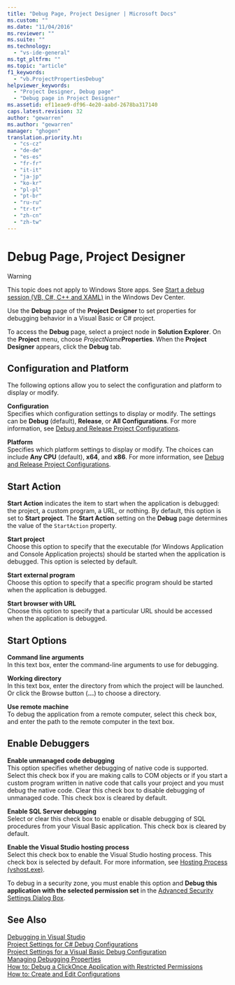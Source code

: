 ```yaml
---
title: "Debug Page, Project Designer | Microsoft Docs"
ms.custom: ""
ms.date: "11/04/2016"
ms.reviewer: ""
ms.suite: ""
ms.technology: 
  - "vs-ide-general"
ms.tgt_pltfrm: ""
ms.topic: "article"
f1_keywords: 
  - "vb.ProjectPropertiesDebug"
helpviewer_keywords: 
  - "Project Designer, Debug page"
  - "Debug page in Project Designer"
ms.assetid: ef11eae9-df96-4e20-aabd-2678ba317140
caps.latest.revision: 32
author: "gewarren"
ms.author: "gewarren"
manager: "ghogen"
translation.priority.ht: 
  - "cs-cz"
  - "de-de"
  - "es-es"
  - "fr-fr"
  - "it-it"
  - "ja-jp"
  - "ko-kr"
  - "pl-pl"
  - "pt-br"
  - "ru-ru"
  - "tr-tr"
  - "zh-cn"
  - "zh-tw"
---
```

# Debug Page, Project Designer
> [!WARNING]
>  This topic does not apply to Windows Store apps. See [Start a debug session (VB, C#, C++ and XAML)](../../debugger/start-a-debugging-session-for-a-store-app-in-visual-studio-vb-csharp-cpp-and-xaml.md) in the Windows Dev Center.  
  
 Use the **Debug** page of the **Project Designer** to set properties for debugging behavior in a Visual Basic or C# project.  
  
 To access the **Debug** page, select a project node in **Solution Explorer**. On the **Project** menu, choose *ProjectName***Properties**. When the **Project Designer** appears, click the **Debug** tab.  
  
## Configuration and Platform  
 The following options allow you to select the configuration and platform to display or modify.  
  
 **Configuration**  
 Specifies which configuration settings to display or modify. The settings can be **Debug** (default), **Release**, or **All Configurations**. For more information, see [Debug and Release Project Configurations](http://msdn.microsoft.com/en-us/0440b300-0614-4511-901a-105b771b236e).  
  
 **Platform**  
 Specifies which platform settings to display or modify. The choices can include **Any CPU** (default), **x64**, and **x86**. For more information, see [Debug and Release Project Configurations](http://msdn.microsoft.com/en-us/0440b300-0614-4511-901a-105b771b236e).  
  
## Start Action  
 **Start Action** indicates the item to start when the application is debugged: the project, a custom program, a URL, or nothing. By default, this option is set to **Start project**. The **Start Action** setting on the **Debug** page determines the value of the `StartAction` property.  
  
 **Start project**  
 Choose this option to specify that the executable (for Windows Application and Console Application projects) should be started when the application is debugged. This option is selected by default.  
  
 **Start external program**  
 Choose this option to specify that a specific program should be started when the application is debugged.  
  
 **Start browser with URL**  
 Choose this option to specify that a particular URL should be accessed when the application is debugged.  
  
## Start Options  
 **Command line arguments**  
 In this text box, enter the command-line arguments to use for debugging.  
  
 **Working directory**  
 In this text box, enter the directory from which the project will be launched. Or click the Browse button (**...**) to choose a directory.  
  
 **Use remote machine**  
 To debug the application from a remote computer, select this check box, and enter the path to the remote computer in the text box.  
  
## Enable Debuggers  
 **Enable unmanaged code debugging**  
 This option specifies whether debugging of native code is supported. Select this check box if you are making calls to COM objects or if you start a custom program written in native code that calls your project and you must debug the native code. Clear this check box to disable debugging of unmanaged code. This check box is cleared by default.  
  
 **Enable SQL Server debugging**  
 Select or clear this check box to enable or disable debugging of SQL procedures from your Visual Basic application. This check box is cleared by default.  
  
 **Enable the Visual Studio hosting process**  
 Select this check box to enable the Visual Studio hosting process. This check box is selected by default. For more information, see [Hosting Process (vshost.exe)](../../ide/hosting-process-vshost-exe.md).  
  
 To debug in a security zone, you must enable this option and **Debug this application with the selected permission set** in the [Advanced Security Settings Dialog Box](../../ide/reference/advanced-security-settings-dialog-box.md).  
  
## See Also  
 [Debugging in Visual Studio](../../debugger/debugging-in-visual-studio.md)   
 [Project Settings for  C# Debug Configurations](../../debugger/project-settings-for-csharp-debug-configurations.md)   
 [Project Settings for a Visual Basic Debug Configuration](../../debugger/project-settings-for-a-visual-basic-debug-configuration.md)   
 [Managing Debugging Properties](http://msdn.microsoft.com/en-us/92474d16-e7fe-4fac-9287-6bd6b3a7eb68)   
 [How to: Debug a ClickOnce Application with Restricted Permissions](../../deployment/how-to-debug-a-clickonce-application-with-restricted-permissions.md)   
 [How to: Create and Edit Configurations](../../ide/how-to-create-and-edit-configurations.md)